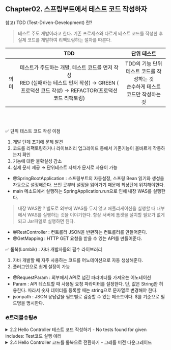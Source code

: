 ## Chapter02. 스프링부트에서 테스트 코드 작성하자

참고) TDD (Test-Driven-Development) 란? <br>
>테스트 주도 개발이라고 한다. 기존 프로세스와 다르게 테스트 코드를 작성한 후 실제 코드를 개발하여 리펙토링하는 절차를 따른다.<br>

|    | TDD | 단위 테스트 |
|:------:|:---------:|:---------:|
| 의미 | 테스트가 주도하는 개발, 테스트 코드를 먼저 작성 <br> RED (실패하는 테스트 먼저 작성) → GREEN ( 프로덕션 코드 작성) → REFACTOR(프로덕션 코드 리팩토링) | TDD의 기능 단위 테스트 코드를 작성하는 것<br>순수하게 테스트 코드만 작성하는 것|
<br><br>

✅ 단위 테스트 코드 작성 이점
1. 개발 단계 초기에 문제 발견
2. 코드를 리팩토링하거나 라이브러리 업그레이드 등에서 기존기능이 올바르게 작동하는지 확인
3. 기능에 대란 불확실성 감소
4. 실제 문서 제공 → 단위테스트 자체가 문서로 사용이 가능

- @SpringBootApplication : 스프링부트의 자동설정, 스프링 Bean 읽기와 생성을 자동으로 설정해준다. 쓰인 곳부터 설정을 읽어가기 때문에 최상단에 위치해야한다. 
- main 메소드에서 실행하는 SpringApplication.run으로 인해 내장 WAS를 실행한다.
> 내장 WAS란 ? 별도로 외부에 WAS를 두지 않고 애플리케이션을 실행할 때 내부에서 WAS를 실행하는 것을 이야기한다. 항상 서버에 톰캣을 설치할 필요가 없게 되고 Jar파일로 실행하면 된다.
- @RestController : 컨트롤러 JSON을 반환하는 컨트롤러를 만들어준다.
- @GetMapping : HTTP GET 요청을 받을 수 있는 API를 만들어준다.



✅ 롬복(Lombik) : 자바 개발자들의 필수 라이브러리

1. 자바 개발할 때 자주 사용하는 코드를 어노테이션으로 자동 생성해준다.
2. 플러그인으로 쉽게 설정이 가능

- @RequestParam : 외부에서 API로 넘긴 파라미터를 가져오는 어노테이션
- Param : API 테스트할 때 사용될 요청 파라미터를 설정한다. 단, 값은 String만 허용한다. 따라서 숫자 데이터를 등록할 때는 string으로 문자열로 변경해야 한다. 
- jsonpath : JSON 응답값을 필드별로 검증할 수 있는 메소드이다. $를 기준으로 필드명을 명시한다. 




### 🔥트러블슈팅🔥
<details>
<summary>2.2 Hello Controller 테스트 코드 작성하기 - No tests found for given includes: Test코드 실행 에러</summary>
<div markdown="1">
  <img width="981" alt="1" src="https://user-images.githubusercontent.com/80513699/189526291-1bad8cb5-1e69-45ed-bd61-871b8d80335f.png">
  Run tests using 부분이 기본으로 Gradle로 설정이 되어있는데, IntelliJ IDEA로 바꿈

  <img width="1019" alt="2" src="https://user-images.githubusercontent.com/80513699/189526300-e14c1a0e-825c-485b-bf69-212eb582f9f0.png">
  모듈 설정에 들어가서 언어수준을 변경. SDK 설정을 17 → 11로 변경

</div>
</details>


<details>
<summary>2.4 Hello Controller 코드를 롬복으로 전환하기 - 그레들 버전 다운그레이드 </summary>
<div markdown="1">
  <img width="1420" alt="3" src="https://user-images.githubusercontent.com/80513699/189526306-16bdbe90-72cf-41ac-9b5f-b78fd8ed4d1f.png">
  터미널에 입력 ./gradlew wrapper --gradle-version 4.10.2 로 버전다운그레이드
</div>
</details>
  
  
